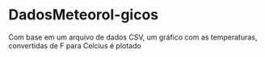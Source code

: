 # DadosMeteorol-gicos
Com base em um arquivo de dados CSV, um gráfico com as temperaturas, convertidas de F para Celcius é plotado 
